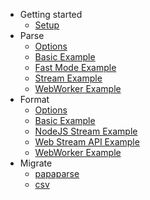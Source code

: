 - Getting started
  - [Setup](/)
- Parse
  - [Options](/docs/parse.md)
  - [Basic Example](/docs/parse.md#start)
  - [Fast Mode Example](/docs/parse.md#start)
  - [Stream Example](/docs/parse.md)
  - [WebWorker Example](/docs/parse.md)
- Format
  - [Options](/docs/format.md)
  - [Basic Example](/docs/format.md)
  - [NodeJS Stream Example](/docs/parse.md#nodestream)
  - [Web Stream API Example](/docs/parse.md#webstream)
  - [WebWorker Example](/docs/parse.md#browser)
- Migrate
  - [papaparse](/docs/migrate/papaparse.md)
  - [csv](/docs/migrate/csv.md)
